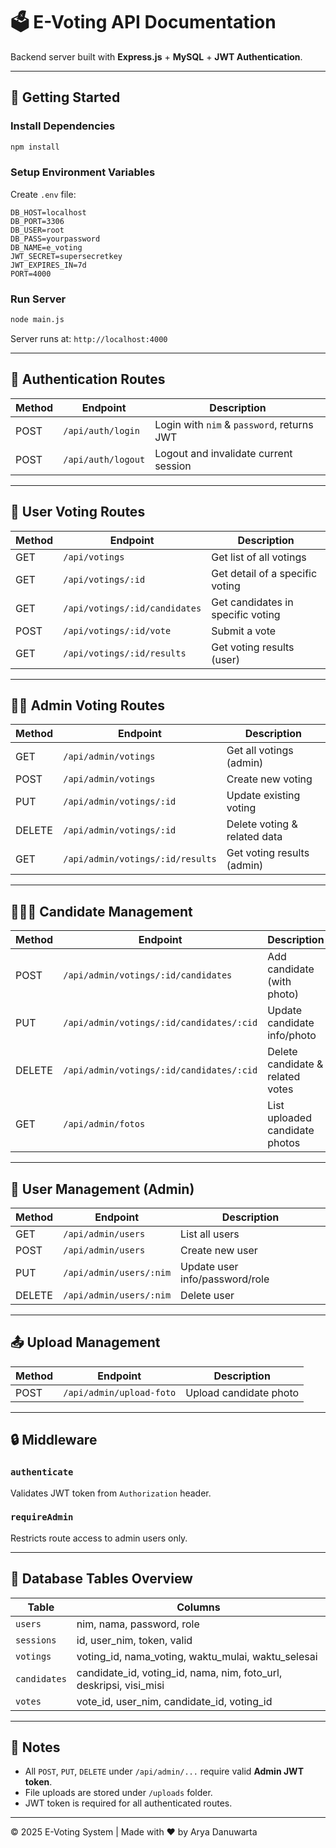 # 🗳️ E-Voting API Documentation

Backend server built with **Express.js** + **MySQL** + **JWT Authentication**.

---

## 🚀 Getting Started

### Install Dependencies
```bash
npm install
```

### Setup Environment Variables
Create `.env` file:
```env
DB_HOST=localhost
DB_PORT=3306
DB_USER=root
DB_PASS=yourpassword
DB_NAME=e_voting
JWT_SECRET=supersecretkey
JWT_EXPIRES_IN=7d
PORT=4000
```

### Run Server
```bash
node main.js
```
Server runs at: `http://localhost:4000`

---

## 🔑 Authentication Routes

| Method | Endpoint | Description |
|---------|-----------|-------------|
| POST | `/api/auth/login` | Login with `nim` & `password`, returns JWT |
| POST | `/api/auth/logout` | Logout and invalidate current session |

---

## 👥 User Voting Routes

| Method | Endpoint | Description |
|---------|-----------|-------------|
| GET | `/api/votings` | Get list of all votings |
| GET | `/api/votings/:id` | Get detail of a specific voting |
| GET | `/api/votings/:id/candidates` | Get candidates in specific voting |
| POST | `/api/votings/:id/vote` | Submit a vote |
| GET | `/api/votings/:id/results` | Get voting results (user) |

---

## 🧑‍💼 Admin Voting Routes

| Method | Endpoint | Description |
|---------|-----------|-------------|
| GET | `/api/admin/votings` | Get all votings (admin) |
| POST | `/api/admin/votings` | Create new voting |
| PUT | `/api/admin/votings/:id` | Update existing voting |
| DELETE | `/api/admin/votings/:id` | Delete voting & related data |
| GET | `/api/admin/votings/:id/results` | Get voting results (admin) |

---

## 🧑‍🤝‍🧑 Candidate Management

| Method | Endpoint | Description |
|---------|-----------|-------------|
| POST | `/api/admin/votings/:id/candidates` | Add candidate (with photo) |
| PUT | `/api/admin/votings/:id/candidates/:cid` | Update candidate info/photo |
| DELETE | `/api/admin/votings/:id/candidates/:cid` | Delete candidate & related votes |
| GET | `/api/admin/fotos` | List uploaded candidate photos |

---

## 👤 User Management (Admin)

| Method | Endpoint | Description |
|---------|-----------|-------------|
| GET | `/api/admin/users` | List all users |
| POST | `/api/admin/users` | Create new user |
| PUT | `/api/admin/users/:nim` | Update user info/password/role |
| DELETE | `/api/admin/users/:nim` | Delete user |

---

## 📤 Upload Management

| Method | Endpoint | Description |
|---------|-----------|-------------|
| POST | `/api/admin/upload-foto` | Upload candidate photo |

---

## 🔒 Middleware

### `authenticate`
Validates JWT token from `Authorization` header.

### `requireAdmin`
Restricts route access to admin users only.

---

## 💾 Database Tables Overview

| Table | Columns |
|--------|----------|
| `users` | nim, nama, password, role |
| `sessions` | id, user_nim, token, valid |
| `votings` | voting_id, nama_voting, waktu_mulai, waktu_selesai |
| `candidates` | candidate_id, voting_id, nama, nim, foto_url, deskripsi, visi_misi |
| `votes` | vote_id, user_nim, candidate_id, voting_id |

---

## 🧠 Notes
- All `POST`, `PUT`, `DELETE` under `/api/admin/...` require valid **Admin JWT token**.
- File uploads are stored under `/uploads` folder.
- JWT token is required for all authenticated routes.

---

© 2025 E-Voting System | Made with ❤️ by Arya Danuwarta
